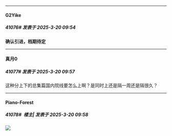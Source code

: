 ﻿
*****

####  G2Yike  
##### 41076#       发表于 2025-3-20 09:54

<strong>确认引进，档期待定</strong>

*****

####  真月0  
##### 41077#       发表于 2025-3-20 09:57

这种分上下的总集篇国内院线要怎么上啊？是同时上还是隔一周还是隔很久？

*****

####  Piano-Forest  
##### 41078#         楼主| 发表于 2025-3-20 09:58

<img src="https://p.sda1.dev/22/e45d58f13ed0f493c2bc781200b4b685/001LTF2wly1hzm7soj011j64p06mwe8402.jpg" referrerpolicy="no-referrer">

